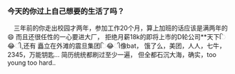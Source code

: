 
### 今天的你过上自己想要的生活了吗？
<p>
&emsp;三年前的你走出校园才两年，参加工作20个月，算上加班的话应该是满两年的😄
而且还很任性的一心要进大厂，
拒绝月薪18k的即将上市的D轮公司**天下િ😂ી,还有
矗立在外滩的震旦集团િ😂ી像bat，
饿了么，美团，人人，七牛，2345，万能钥匙...
简历统统都刷过至少一遍，
但全都石沉大海，确实，too young too hard..
</p>
